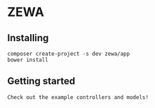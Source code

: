 # ZEWA #

## Installing ##
```
composer create-project -s dev zewa/app
bower install
```

## Getting started ##
```
Check out the example controllers and models!
```
